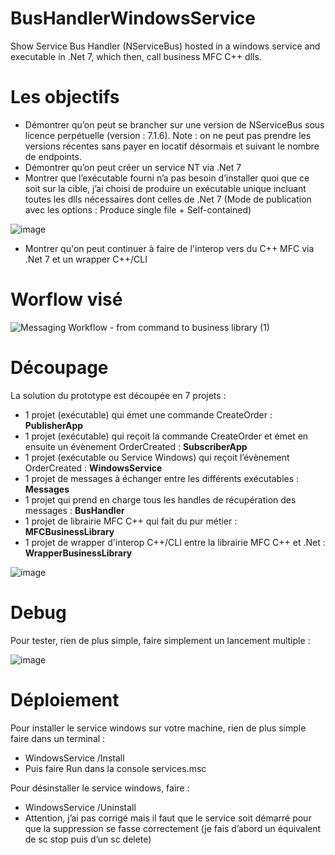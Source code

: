 # BusHandlerWindowsService

Show Service Bus Handler (NServiceBus) hosted in a windows service and executable in .Net 7, which then, call business MFC C++ dlls.

# Les objectifs

-	Démontrer qu’on peut se brancher sur une version de NServiceBus sous licence perpétuelle (version : 7.1.6). Note : on ne peut pas prendre les versions récentes sans payer en locatif désormais et suivant le nombre de endpoints.
-	Démontrer qu’on peut créer un service NT via .Net 7
-	Montrer que l’exécutable fourni n’a pas besoin d’installer quoi que ce soit sur la cible, j’ai choisi de produire un exécutable unique incluant toutes les dlls nécessaires dont celles de .Net 7 (Mode de publication avec les options : Produce single file + Self-contained)

![image](https://github.com/acoudene/BusHandlerWindowsService/assets/12967802/b27a58ea-f6d5-4b10-bdd6-432117a09a66)

- Montrer qu'on peut continuer à faire de l'interop vers du C++ MFC via .Net 7 et un wrapper C++/CLI

# Worflow visé

![Messaging Workflow - from command to business library  (1)](https://github.com/acoudene/BusHandlerWindowsService/assets/12967802/cc0ff13c-114a-4244-ab0d-b3db70e23297)

# Découpage

La solution du prototype est découpée en 7 projets :
-	1 projet (exécutable) qui émet une commande CreateOrder : **PublisherApp**
-	1 projet (exécutable) qui reçoit la commande CreateOrder et émet en ensuite un évènement OrderCreated : **SubscriberApp**
-	1 projet (exécutable ou Service Windows) qui reçoit l’évènement OrderCreated : **WindowsService**
-	1 projet de messages à échanger entre les différents exécutables : **Messages**
-	1 projet qui prend en charge tous les handles de récupération des messages : **BusHandler**
-	1 projet de librairie MFC C++ qui fait du pur métier : **MFCBusinessLibrary**
-	1 projet de wrapper d'interop C++/CLI entre la librairie MFC C++ et .Net : **WrapperBusinessLibrary**

![image](https://github.com/acoudene/BusHandlerWindowsService/assets/12967802/cb3d1df8-439d-47e7-828f-6fa3854898cf)

# Debug

Pour tester, rien de plus simple, faire simplement un lancement multiple :

![image](https://github.com/acoudene/BusHandlerWindowsService/assets/12967802/ac21e5fd-8e0a-4088-8651-0858ccd7b148)

# Déploiement

Pour installer le service windows sur votre machine, rien de plus simple faire dans un terminal :
-	WindowsService /Install
-	Puis faire Run dans la console services.msc

Pour désinstaller le service windows, faire :
-	WindowsService /Uninstall
-	Attention, j’ai pas corrigé mais il faut que le service soit démarré pour que la suppression se fasse correctement (je fais d’abord un équivalent de sc stop puis d’un sc delete)
